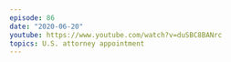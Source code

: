 ```yaml
---
episode: 86
date: "2020-06-20"
youtube: https://www.youtube.com/watch?v=duSBC8BANrc
topics: U.S. attorney appointment
---
```

